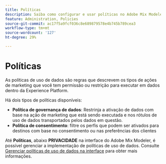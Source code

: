 ```yaml
---
title: Políticas
description: Saiba como configurar e usar políticas no Adobe Mix Modeler.
feature: Administration, Policies
source-git-commit: ac17f5a9fcf036c8e689879578e4b745b789cea3
workflow-type: tm+mt
source-wordcount: '127'
ht-degree: 29%

---
```



# Políticas

As políticas de uso de dados são regras que descrevem os tipos de ações de marketing que você tem permissão ou restrição para executar em dados dentro da Experience Platform.

Há dois tipos de políticas disponíveis:

* **Política de governança de dados**: Restrinja a ativação de dados com base na ação de marketing que está sendo executada e nos rótulos de uso de dados transportados pelos dados em questão.
* **Política de consentimento**: filtre os perfis que podem ser ativados para destinos com base no consentimento ou nas preferências dos clientes

Até **Políticas**, abaixo **PRIVACIDADE** na interface do Adobe Mix Modeler, é possível gerenciar a implementação de políticas de uso de dados. Consulte [Gerenciar políticas de uso de dados na interface](https://experienceleague.adobe.com/docs/experience-platform/data-governance/policies/user-guide.html?lang=pt-BR) para obter mais informações.
